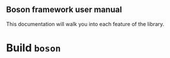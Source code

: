 Boson framework user manual
---------------------------

This documentation will walk you into each feature of the library.

# Build `boson`


